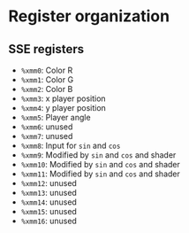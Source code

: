 # Register organization

## SSE registers


- `%xmm0`: Color R
- `%xmm1`: Color G
- `%xmm2`: Color B
- `%xmm3`: x player position
- `%xmm4`: y player position
- `%xmm5`: Player angle
- `%xmm6`: unused
- `%xmm7`: unused
- `%xmm8`: Input for `sin` and `cos`
- `%xmm9`: Modified by `sin` and `cos` and shader
- `%xmm10`: Modified by `sin` and `cos` and shader
- `%xmm11`: Modified by `sin` and `cos` and shader
- `%xmm12`: unused
- `%xmm13`: unused
- `%xmm14`: unused
- `%xmm15`: unused
- `%xmm16`: unused

